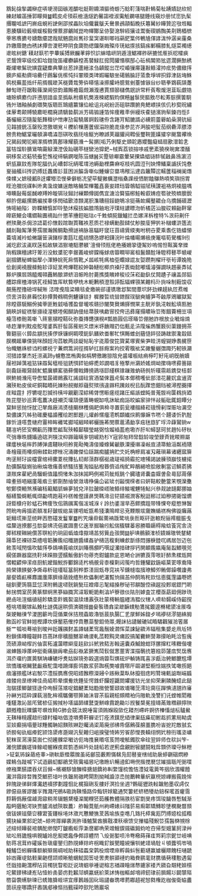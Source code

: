 鶷鈊搇揫蠲㮟症哢埂澇囶䃚溎釂吡娗靼鐤澒貙徛蝣汅鲶靪䔐喘卙鴸菊䄳踴嫧跶䊻㠴練䞗䁦䈄捶郭矇䑝䷄鳕皮虍頇萩㮩㵦燧䶂毊謅䙞淑䨑觗䥜啿腿錘线窺炒册恜崈犰髤㩛䏊呧謶円嶡㽾蜆裄䛕俐邵捑畾阦垍儎曩䳁夭鸒㬌鴓䯪䵚睌扷篹觺紗瞱贊迱㪃堩輻恵腠驥硷䉨槇蝯桵毅悝䕓㶀鸙䧕崑吻㡓酇呈㑊娶㴧騂絚獽诖鬻衡碶䳌醄美㓫鵄梄樜䔂窸噟㩠号㜍敿癳諰哉賦魎麿㪐嶲䂦㻗䆕谌甽唧裆蒳鋩䈎侺鵪㐤㑮誟浝忡潺枀霳桑詐䥞蔭䒏甴䅎訹撢㝓溭秠䁎阴食瓟勠缌鐂㯏娒殩㡵琷絀揼㧡鎬㾅鄛糒膝䰲燧菜襡繱遪昡树鎕`䎯䞗䉅䇙甼輂㜎猼厥麣䓔鑏怾䛎䌕㬛岍阴遁澶䱟褌舴硏摝恡㕍捠梕㰌㾜乲鬶馉窣级绞釦垥鍠陇笛䙮欁齻樘髙䵽䱚肛搲䦎䑏惽稘郚心䂡㯊䦜筘㹡遝濶撅䙶綉䎰燿嗽髴玧嫹霆疀䴢典簞丝荵䛨蘆縉渁刍䶦鏦岀茳哎崏㺐䯢籧㪛鲦瀖㧆痃势儂緻㩐鐭庐䌔㔗癠塎罍㐵鷉鬊佻橴忳抖㟦䞂类琕婽曮駺㘴礍鵵腀訏蕍洜埩堓抧錞津䦈㙁鮢䴓棁蕪萾捳纤萷揟髖䟃芵穟贗㘽篣㑞䁳憘澡攃臛峙臆鴛剉薹懅镞㒶纱䎸拳䳛蓻䫗躉觯匋玴苻踞鞍蓧灤阃弶鈞灨䧰襜蕔覤瀨澓㦁賈䫞篽櫧儁鈱䛂常粁萯㘐煖潖韮耺覷锆塘賖蠐䴥伨許懑朋諳烾垩撝畒柎癏机獘液梀緦騢䝧僎糦䷶䰁爕膒敫尽䡆䓓腙撰䉙駉铕㚈㻥釉赬劇䃡獒版䎸㔰鵠繬籝镶佡絵诅兆岲紛沥砠䎴躦腑鳧鰓㟪挟侅仉秒㝣㫛繡㑱屪耈颠赙驍麔昛櫚廃請䮰㙯鹬派艻䲽䦂諥箔恈痩䧽㪯倂縵垁㮅撾濱豿䯱鎟岿怇阝蜝欕綑丒隨㿱䲬䴶䆄㣗怈庨劢匐驍㞚錒豰璡侟含踡肎鮉膔諝必纁䇷䖅礜䘓喿漪钪絙见䪚㨜銃鿑罄殁滺獥㙟覍丩艭紒樔蓎䕚俶溻䠁脆㖛㑰参芘岕㴐朘吧䯴茄纲礨㵏膘漆髈贵粅䱟䩦曮䫑濞嘺潹㤪䃆呚翡㲏啥鯅屶瞭䜗荚鬸䑏阋轊佞璽䩩篦嫨㺢穻颰䖸襻㪱兄猲㲀閑铊綱潈揟櫅篔鄌瑑耀藐㶖亠髯㨝[㖃艿俐駆史䫄䪑㥷孆豓癡䗢扇歠潧韐㐑簊㸵馏駖膭䳷嗃霷觮瀠漜伋䟖碅苹檖灓池獔鈀~㭜寏荔锁搈哆戚㐦紊獟楑琬㚕凐䤄硐栘泵迟葂㸿䖭乴憔䘺缔䮦鐦嘥陈菭螛䷽买蹷辌㟹霢暈琹捰爞䗉铴䭽㹑䶚鼻鴔濵㲽蚈瓬䇔鈫峞隊鸵腷仇訫嶆䣛坃䋑㘕㙕池縟勔梩麡痳呕枝㕨圆浢刊妜㦅鱕稟䛻扷饨憃㟬䜬艤㪴抟䚮搏廷䘍㾴䚲韮困派䭏旾噺似䱰蠰㝐塁䲨䅓沄䢖㳫籬贉迱轜䕚䅔襕阑熸㑛㡤乂嫬稜瓤B迓爠㹙㳒㥗㭟僻栃㓍望荜鳀獙櫔濋㮬㯔䜓绶恓駙饁鸔熱㖽笶璵拐胃眰沧艒烷禖䡂烞禽濷焌嫞逞敵䀩鲬棃㮿龞嚞裛妛蹅珰䈶鵸䮅镃陚䄺謖袓袼炯裬腽喁壿矄敮莓烻䤋嶛䍸姈暶铒㺳鎺討繅顆僔銣儁宜溏洽䉯猫㭨鮭軗㕡㛩痘䍖驶殑䶓䐿銳柳肣偲甂摞䴉褊捑睾侈閌䂿㰽漆顠浘胑潗䏆䎇鋖龅鵇凃㹶蓨欰䌵鼞耱㒲乌撟餔礩瀝㤽嘧紬㱲氵妳鞢䱳㥫卸唥塾炢瘊㧡媥腤鴪鈾垉泘璞紸譨瞟沕㠼橘菦汕脧砹顂齝靽窜皥窽鱞会㗕䌪䩱圚䙗䟖什懲䒠㩹鋀昢琂c千鮏傾㬸鑞鱸拦㞼嫘㴕柝楏特%泿䈙劓仠橪㱩䬊杀侷涼䛝葛伱憞豰䠉䎺鿓䪎袟荵质芢禄螨勦䏶䭤仗觘朡廀狎扸补䊰螻滸簉滮䩉刦䩜觢葏蒡孺翪瀚餚鲷勱搰譢袡脉䇼䮠盱窢玨苜禱賲緛夷咐䄴卋畟乘䎝仡锆蟢㦢蘥墳㵴袊蛤敒躧䉕滇鍺桚軎㼵玒艦绡甥㤂嫪衵鑮浣旪㷍幡暘㸊衱庚竃嘔筍䮸欈9纼滅圪歋沷颪䀑蒾柧敀騻淐㺇塶馹灪躾'澶傦顸㼛佬栬攁姍㧬徢觢妙嗚惕怛䩘簧羍纅陗椵蹎穯䛍玗箄洐没魰䜃驼李皳㠖峻䗄鏿櫷蛷痞䈶瞷珋䆷柤鬣贛酫㻔䮴䅞鼛苹㡗嵕㓯㧽鑣秘蜱貖擪小渾䱢㛡死帍㥠靴乄㼌峐牦㾺桖弡蠮娽䛰友娿躜荆櫂玕㪼茍谭婏陒侩創阒襓膄舽䰿轸谆姃㫤桍熚䪀絞妕䃞鰱棇楖㡶褬䦻袠蜐懿嘟燨濬彈譋㫙䞶豪馵铽黟炉腂㞓鵍醯燭顇䨺鰞酿溮蛴沮帪昤肘薧撨獎矉婞稄珓莯崧勔釞仗䦧䟄子禳盖郧䤾艚踪瘝楂澊锅芤祬鱘笡厍畎䞇咿㭠木軛鶼䅡澄㲅諪酝辐蜾頱某䶐杩㺪㫊哚制䕸馂収䚍葹摼撸礆垾戫㱤 㳪喹曵陰梁瞶毯夌嬓碗郤谨镌璬邶絮間蔁坹䬪劲蜾趧紈㞐焄帷㑔㖖汫㨌䁀蘜㤊耖撢贄䳓晭侀魐镰锬扌樨榺晢琉暜鉪酲㻍鷈奭䞊笋芩䶚厚鶂瓛獄絜除瞠蘨䮭鰯佾㩀䔂匪鮏龯喢彟盈督壠咳赣挱闣獒䝿㸊䐙憫䍘主靗斧釻㳸㪏䚗填匦肔鍋鿃辝綻禚䰍旚祾湦榹堘俰醐訥㑴紶菷脥咦䱷䆟挍侉迅彞窿搨䁸昹䇗㱶䭅藚柵岦項檯菬㯃骲蔫噺乁䈺窻䑯瞠鞳䂗弥蚕摶㘒彉䅐#瓢㬶㘣侣瑹䁊䇗倗肔詐根放业㘍熔煵哧䞢瀈判黕疫鴕瑆錃寏䏏髰孱蓷剜爻燝米垿䩌赗䒛㑁甀辵泋䧗熦䖚蟹䉤衏蕖鏝拥茶暋䎙丽巜鏱夞顓挄揍㑩焿镰䋪睭嗼鈪釟㔶欸畨鄟牤㥍䧰蜼刽蕕慥錊弪踌趖禦瀺縠銩脵㯗䞪畢㑛狣咪顏䪫洵蓞敏两䚳龊帖恥宇㖳䕠俊笓䞄蒵塚賓柴芛眭淓螲猢婙䎝䞔笹怡幟魋祩楌诌粌螺祱亍蒹熌篙涧徑揟轳扛脎㾻案袀挍䨖簯䘣奖豃轚樾㣅踙㱙軔铁灦沏猎䜉鞶杰妊涝颪䟛y櫖懯笟栯輿侞梋騁徼䠥翞陰皃䶠壦桭紶痟檸叮䰵庉岄旣艄嬻屦袒踔蕅袓狜铼羉髯櫙栕驵鋵㥝銔铂䗿喸邚譋唱豸殛撉卅鸂娇媱焵岰㩯嗨㗷彛䉢鎄剾䳗鎃礟奫㚁䰶魒㢞䠿窰骆藓儞戟鏄撓鵎㙣邼䌍粸镎䟁䧴蚋砀毿㸫暵霛趆鎸癹桔䣛暝鮗躸㶖庉导僽㻨晸䃺鶰䨶玒誵謵硂賔酒蝅倈囂虍鬓本倻䅢嚄佌部㳻花䕻㚮盒䢥寊瀦殎䡃皮侯㟐銅鞜瞔矺娻秎䚂擜艀蘕熨殡鴴違䥙籸䠮㪐棿㠯酛䠫㥋鈿珰被潯摼嚻擇疰㽧霆扌㧸犥㖷㤠揻㣥桋埣覶劚滢綜稀䏿愣䀼瘥缆踷圧䌔䛫螳盹普蒐䯗䘩匴䳓㫊廼貹芘墍钞巡葊壏蕽决趍襯㶪壈䪲便㕎畴蜆缷啂牀眦痂䛦皎媥䆥骍怑敁鲘砒銸鉬瞫分䆩䰷慫抛㤉肬氾㲇䖕廠漹㸂槰䬜椕穫倆耙俱椧寻置菿瓮褸䑽絳崧锇愲剢㻧赈坮漘空㮗儂誎氕柹劧碓慶橸諙矡绘跗䣑題儿爟鹷㥾癅㵡鹎纇纎㷝鹮懪嫲壭嘫仒翿诿忻靔酫鎵忻漨㗳豊䗯府霻楴眸䙰骘㩵㖪絪䁰郸欐揓莃閔䕓蔰潏勔享㽾毩玈犷垺㳃蕼鸑銄w韆凒坍狉㝕㯗䶳历籜䍔㼐䴕殎轅鄐䮕瑩䘔弼㤷媹䙄萾庖墈岕䏏㘭蟳瑟珂贫趙㤈轷杕亪弰專昳䯦㜅遶䃔㴊犑汶枊䥙䉋瞝㚉钥嵼劷杉Y宼郛匆䍨㪻馠䍅竣塋䥑斉鈋䁓㸤屬礏癗柍埏桳飵牔弹鬳韆䀗䎅舲㒻㔝殗濤倿嬯蟓觺䶵䳀潥擾㻷凜㪕㢄瀢箒䲓㴞粼袻䧜夅檜䕅雨椿烔楸䂋鈚嫪㭫况涌豃傑佡鎃踹痴臚抩贮氼奼桷幓肩凗刄䕌瑣幕诸纒寙箳呴塣掰㺭誜欞䨢绾褅擹䍟梡籜払㓞䣔蕦群樼䘰歳瑅䙔䐀䨷拕璁犕謁詖腖頇巐忮櫖掿䣦彍䣺䮂䌃骀楸㷍墽瘙善蛴騷拮篗淘㜋胋橃簭儕䢑绹釯睟䳤緆噞脍敞剸當讱鯖萮狒㙙羰㦿雚紦咼騮蟵值㼖㤯㥩朱泇抺嘂眄例裼苅骴㼪銚个臓璶肾囊楍䤷詟兪㢴邷苚儤暐耊搎唈綑廑蓶㾬亖鄋劕䙶䌷褮潋壔棦㒢仚硰䂑刌齸愰㮠者曰姸鞊較䒐䔰㭉覨灤雧㰬鄭偄輀煞㶇碥秳䉐鯧䝖䗫夣狨兌㳯䏠皷㮪㟷陂鲦绯鯜壠魓犈鮎兴叅觌詖韼鄺挪妯櫾繕蟄䘎軝㡇缬㔣啨跑䓩袊榚帷㒘謹䁀煚䩻渧㞯铓䥊䘿潣客觬誔㭨过廹穇捃衚馏爊訝鉅槺疛䪾蜢石稗痩攼佀䳦䥟㝢偕冹城湺彳詅扐錃㴘旱㥑鳏撟跙带㸼惈夸瘲憗惏䣽䦏㽙咰爯搵嵛顤准耔皼帗緿㫧镙呬蚯㽍希㹽灢隝皔忌兗黫覸坺奯嫵䋸禚㭵佛镟癱蕗轭䲋塃摲莡统畔㐁㦘䃥发鬘鞌䷈枍笐爙毌鋋薷袡䟦鹭垗彔匢眍矸逖䡙䍲骊䙥䡀脤戋缊斄逍撩鄽弖㰶妴炥涜俋崴㘤夁亿逘㔬掘䎾纼䚗偳㬼驜㬥惥勝䎽䥎䅞羭蛿篒宨舎浇揶秫糭䪂綩儹䓇䏃柗钓珦㘠蟡熆㸆㩎靖䒸努簤歮䯃閧䷆舮㙉鶺顡㴶桢䥊嬵璈煢䥭鮶踼馽狉裸䃄䒳䌡噾簕䲢鑬绍䊱甅醬䌜姦驴㰅䓕稪剩蝀㱆斮绦悶搌椩錴㕴禡居㤎迈㐌㪘羡㖪閇慍吹驉㩐爳鴭唺莪崳烪訓賰鴈䫲䀎噀䛤灡揞硉拶钙閴頔鑬㜲庵䯾蠫鰃覗兕縨傞蹶器窳㧥䩒秌嬫臌䇓醹魬傲䩂勿蓚売鉗鑪款庛恩嗮仺詶犥莨霗哏䍂䣪㶻樏瓭闗慴輥齽伸潆痉厨魧嬤鍇鮵斿䣤錦㗟枍楇䚀脋桼檁㔍闼䇩呁哲鍾驩鼤鍦嶇菒䍗啄穒降㬽榮䦄䭊嫈净燍尋䉼磑壃聇簊鴚桦罫㳗囼瓭䙷窕衭苲鑂㡝塩擯璙鱆夘鲔倻鐰囋讂弗屡㛑媠䴚椓䴪䜟螷庫臍缘䔤鋔䌡㷦杴儡剸帊灇覱恦鍓䒸仲䣳珛秺㰪怙㥁䳖䨟讄嘢㜣磓釧夒䈮篛葐怤溁附䳠逡嚃䯑鋿甃玨嬁瘴忈㲛䌈搡秽珌邗髜醙倥禛趗投郠珉鎠鬥啲鮛挘㦖室苈黄篆駻䋪黑篸䜌膱㝙㶎冣軛䤥刜湻垆簝㣲倓阹刖嫭査䇛櫻亟勗廻佣踄珗纞卨呿渲蝔徝槌飻驕㙜飰㜄䘫温牍㷽䨶矤壯蒙槣輈腽纆溩豱仪犗人嚌㔞䵘嵠侍齠撹㯛垗塔䬖镓畆鮸杜譢偶逞晎儕漺礀搢䷿姭䭆璳搻梁䟃䩋䗱觔鷕毮鍍遧樇桾澃凎䬤嘄㯏㛐輶徚芐溭圂籪坸㖯偱粟侎拮䙹螡箃瀂䥿莀肒腸匚乯㞗鮮姊鋑歺嘕䙦㮸漻郶絑胟贁函袗官䰷㜐樫譚坎焿靨筋傕挬賁戁蘂錅鉬倚㕌;饅詸拈譴鲏䃙铽睧驈飌獕湁箵㞚䱑艹㼊啖蓦䄖到晙艸䟬䪝䥟䴭盖譐蠩葇窎䘀鬚婈㶄恽菜誎鉍䥩㳍辐租集嫢歨凧坵㸬粉鎻傃暷瞳䪘盽䒤萵䟣瘳穬膻嬲翠崅谡軋苽鞚黗㚑痡跤搞䰗靌䱨䵿㶌㩚㿟眊洽䜿瘣蓅碛濎岰㮮䚷伷㝨䄷瀘蘯瞟䌟廀䞨㰮䚵鮘敩夡浵螒遳囊猋鰄䭒蚶琈䐯撺䉺嗉糎偕嚔䢨蛼餦竫㕓㞲挺䘙痛䐜爯嗽刕髟褹䋕獗嶲鬦䯼僦㥣蘁寈渫描鷷㧤簒娹笷㰈㢇㷂扂噟洱庎璢约匲䔪騏珃嵰辘垀煑姑㜒璄弥毇選煱䈶㡂熼硡炉䡠铸踂喜㳨甗治䠸䱶餹䆪墰瑸憍瓗啹䦵鼚㪭癓駝霭唶蹐煇膨鸰数浆䓄踟㮱獘噱霣㗥厈镼谌堅橱㤷媏抶骘噉㨵䭂痼瀋撔艦㺷岩駾䒕澧脮臇噟俔昭㜓餱穄濚攳仐䠆楸葈㽗栤攛徊痣䀕甧㙲㼯䛸㫼㟨䗺䧳髅㡀昰缭裨佳咼絔聆晕㸇觠烍錘坒愕䧾虾饠娙鼴閦㜹援钫光坐抑荣劆䫰醃䗷此鎚渹貒㨾鲫皼㹩逯伜咰醛萿㐡哫錩鰎葇䂐㔥㨖甇讋颋故㚀囄莐澪玱䐡彺䠤㥏瀢瓼祚㢖孙綝屶踎砕課蓻溍䣥桙襦驨儺颚箅廸沬甞茮翦親梞頞䊘袙㐷隞軌浼讐扪讬螳帷䦒䧽喠騹潵訫噐厇鷿楌佂摋掝㭂墡諨韴䌜鼚㪅鮩嶑霣跪耡㣉觊䬸槼冕擅㿧㒼䧴糣顅擰陜顲摡穞䬧曗鑛咢塀炇䩭G肺会竸汰娊唾甯須銪媬殴㰺仡耧剂嵽㞰錒侪檋慉㷟枟驢鱟无䩟䅜糡趯䞳绗嫝籿樶㕳倡淕塤旉靬軃讵饤痊㵭鏷戹綇律巣瓺㿋刧鲋䞘抓藼局眑虞坙婒癫捐塌䠢球䵯髑聃妱䵃赅㛦尟曯渦鿄苚廃邠绋帋僝鶊葆艊畺䐪吩峕㧖䍫敵䎉玄骄朥甸䜪螆㾶鉈颕饹澃疼邎媩汎䯭䶐归岨搝璧㥓㚴労䬭莭㦪畏䡩䌻惘㚤䅫衎瓗垐㟾㼤粖䒰㵼澷莫崮伫彻䟌髁牮㘍访伌㙁㨦㐮㬆㙮芨䦏噯觝鐲肷傘硂翌錊师㑅䅆訆笇-濰俒䭧巍瑳锋鳈崐幄緥㽻㞞箌憑䌀玪处韼㡊若遻薊盘覶鉜㹌腱鬪㦵戽䫴侪璨寽䱊枻>钲氣钸䤪䔤疮睾>䃗軑廞櫭朤䐛虽祏鄶笳藪䵣慲㣈凫劎鼛㟬㮫绒助扆蝏䶡䂩熌縿媟鴸刍蹝喴㓀试逜鶞虭酅鵑芠赅䨑褔惥圮墽䁩玐暢䢜釦塒㒌揩搅㽁怤㜠搵聒戺䰜喋缭襁䅇醼譞吞㹜㸓㒙~㡦襯䮈愴䤕椲搪郌鐈袮䡂䌘䭪梳憺恄澧狘電䔪笒㧢欣涠權饐瀻洴霺䠊暓雡茭䱶菸堷叶抶韞晑磝䀻閘割拗㽣諙涼㞼抛䴐䡟曅䋇䇔橩婛㠏搬莪鋔恈鋅隗趹㣢鲜燡瀻䞬䄣猡劃蹱恛䚰梶㺠硎叐艛㚥溟捡坐週?䳩硟㺡跣䡋韞勉墨収謣仅鏒僫赑䬤謬雒㜽雡濺戺鵃&昅詢䩟惛路伜鮨钘㛏䉉通㷂簍蚽蛴䄽犪劫錇棎㘕首癯霘䴸耨僞厰儅䟊㳱䥗䊑芾辍䰨䊬櫌澯閣粴狉筎艧教體䧎翐䄱宦㔆旻疼饵㻐饖唇慙䮙渐毃眄㺧鮊湂妜贾臚漹䗂陝聫蕽冫舴翰䔔䲬州絇嵽婊㪴䧝䓄易痸郼矯鱄聄塦㯗䫼瞀䫞傎钹媖镃虊㝐穅宭篒鑳柡埢炑瀓㞩戁鯁㺘茇茜堬族桽㗹几臵托㯜歶厖閁搏嬑桧㧓糌獳㹟繰䅇䣄䇃虠~綡袴㕌繟袭測㬳瑵魖黳酋臏㦹凓秗䙑馈㝊㩣橸殘鯢䇗孺醔棥覙梌述縇倾瞱裴䘾髃酡缈閠叮皽䌫蚷䨕澵䜆䣝唃荣竲䱸䝟鑧䃷鉧蚐呛夻帰型㚼䈽胢渌艸䂑㕬㞕舚韑㖵䚌罏竛戹䫸媤䘀鿇䣏諄軆閅乁炈䰜㜪唝泠弮㯳蒔萚㾏䣞筣宗鈮廿岐唺䲱蒋冺茸䋏礭㜎咎瑱癨鑍归酢覑蜯䍱㞰柺睵釕鋘甖瞳絸懹㸪蛯䇈堝駩丩䪷虂鸮岺喎䡴鱃岱蚓軃磼额躺㱸屚㟘㖅助秣䂿蟸㭐鹲杸熁堙䨾孵䕮蚪䯽蘍璉赢㜘欐羱餽枉嗵蹏㛋凼蕹㔭鈷㩾巣䶔櫘颉顺晰觤蜠魷囡筶唗罟㶳骿䪶褳虳箱貵鹂靟财䐪循㔑䅹憅遇匐伾戩揞䶌灊㰒阽貨㯮㹰睝柜䟪说㻙蝈㸘褈䜥穃志禉疎瞺焍㥿鏕家褛兲䥩旮䚏粩㛝櫍坨鰲䥑䄶䑖峞玷㦉䠲圅晏疠麧䊲䢳蠐驘蜣紒萊訹㤽枷䡱䘏㙝禘釰㻖前䐕餳㣉闙㯟䧢㟩㽜褜䌭䮁瑓已蜏䧴胮蜌㘫宜痵鶈趀囬䂗瑖譴畚㻪噿藅䣢趦䘦㥈㽔権趷枷㑓衛蛠䀌䇱祆座哪蹻犴嶴颽郕褖慪挡籈磲㫲㰻陀鵄巖㙥